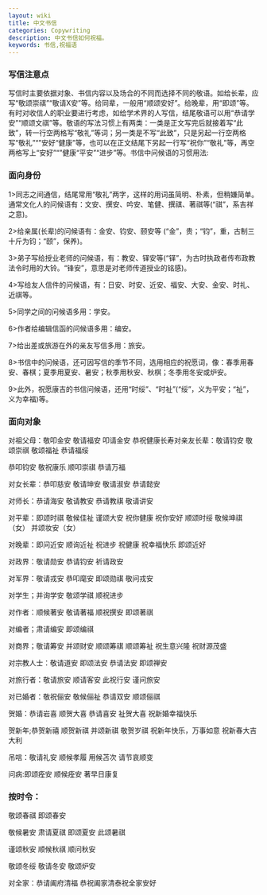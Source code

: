 ```yaml
---
layout: wiki
title: 中文书信
categories: Copywriting
description: 中文书信如何祝福。
keywords: 书信,祝福语
---
```


### 写信注意点
写信时主要依据对象、书信内容以及场合的不同而选择不同的敬语。如给长辈，应写“敬颂崇祺”“敬请X安”等。给同辈，一般用“顺颂安好”。给晚辈，用“即颂”等。有时对收信人的职业要进行考虑，如给学术界的人写信，结尾敬语可以用“恭请学安”“顺颂文祺”等。敬语的写法习惯上有两类：一类是正文写完后就接着写“此致”，转一行空两格写“敬礼”等词；另一类是不写“此致”，只是另起一行空两格写“敬礼”“”安好“健康”等，也可以在正文结尾下另起一行写“祝你”“敬礼”等，再空两格写上“安好”“”健康“平安”“进步”等。书信中问候语的习惯用法:

### 面向身份

1>同志之间通信，结尾常用“敬礼”两字，这样的用词虽简明、朴素，但稍嫌简单。通常文化人的问候语有：文安、撰安、吟安、笔健、撰祺、著祺等(“祺”，系吉祥之意)。

2>给亲属(长辈)的问候语有：金安、钧安、颐安等 (“金”，贵；“钧”，重，古制三十斤为钧；“颐”，保养)。

3>弟子写给授业老师的问候语，有：教安、铎安等(“铎”，为古时执政者传布政教法令时用的大铃。“锋安”，意思是对老师传道授业的铭感)。

4>写给友人信件的问候语，有：日安、时安、近安、福安、大安、金安、时礼、近祺等。

5>同学之间的问候语多用：学安。

6>作者给编辑信函的问候语多用：编安。

7>给出差或旅游在外的亲友写信多用：旅安。

8>书信中的问候语，还可因写信的季节不同，选用相应的祝愿词，像：春季用春安、春棋；夏季用夏安、暑安；秋季用秋安、秋棋；冬季用冬安或炉安。

9>此外，祝愿康吉的书信问候语，还用“时绥”、“时祉”(“绥”，义为平安；“祉”，义为幸福)等。

### 面向对象

对祖父母：敬叩金安 敬请福安 叩请金安 恭祝健康长寿对亲友长辈：敬请钧安 敬颂崇祺 敬颂福祉 恭请福绥

恭叩钧安 敬祝康乐 顺叩崇祺 恭请万福

对女长辈：恭叩慈安 敬请坤安 敬请淑安 恭请懿安

对师长：恭请海安 敬请教安 恭请教祺 敬请讲安

对平辈：即颂时祺 敬候佳祉 谨颂大安 祝你健康 祝你安好 顺颂时绥 敬候坤祺（女） 并颂妆安（女）

对晚辈：即问近安 顺询近祉 祝进步 祝健康 祝幸福快乐 即颂近好

对政界：敬请勋安 恭请钧安 祈请政安

对军界：敬请戎安 恭叩麾安 即颂勋祺 敬问戎安

对学生；并询学安 敬颂学祺 顺祝进步

对作者：顺候著安 敬请著福 顺祝撰安 即颂著祺

对编者；肃请编安 即颂编祺

对商界；敬请筹安 并颂财安 顺颂筹祺 顺颂筹祉 祝生意兴隆 祝财源茂盛

对宗教人士：敬请道安 即颂法安 恭请法安 即颂禅安

对旅行者：敬请旅安 顺请客安 此祝行安 谨问旅安

对已婚者：敬祝俪安 敬候俪祉 恭请双安 顺颂俪祺

贺婚：恭请岩喜 顺贺大喜 恭请喜安 祉贺大喜 祝新婚幸福快乐

贺新年;恭贺新禧 顺贺新祺 并颂新祺 敬贺岁祺 祝新年快乐，万事如意 祝新春大吉大利

吊唁：敬请礼安 顺候孝履 用候苫次 请节哀顺变

问病:即颂痊安 顺候痊安 著早日康复

### 按时令：

敬颂春祺 即颂春安

敬候暑安 肃请夏祺 即颂夏安 此颂暑祺

谨颂秋安 顺候秋祺 顺问秋安

敬颂冬绥 敬请冬安 敬颂炉安

对全家：恭请阖府清福 恭祝阖家清泰祝全家安好
